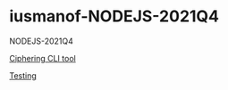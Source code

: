 # iusmanof-NODEJS-2021Q4
NODEJS-2021Q4

[Ciphering CLI tool](https://github.com/iusmanof/iusmanof-NODEJS-2021Q4/tree/ciphering-cli-tool)

[Testing](https://github.com/iusmanof/iusmanof-NODEJS-2021Q4/tree/testing)
